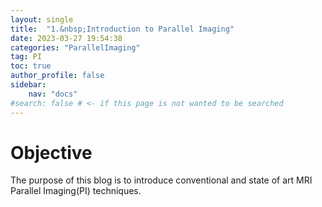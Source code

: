 ```yaml
---
layout: single
title:  "1.&nbsp;Introduction to Parallel Imaging"
date: 2023-03-27 19:54:38
categories: "ParallelImaging"
tag: PI
toc: true
author_profile: false
sidebar:
    nav: "docs"
#search: false # <- if this page is not wanted to be searched
---
```


# Objective<br>
The purpose of this blog is to introduce conventional and state of art MRI Parallel Imaging(PI) techniques.







